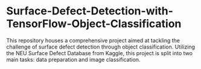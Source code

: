 # Surface-Defect-Detection-with-TensorFlow-Object-Classification
This repository houses a comprehensive project aimed at tackling the challenge of surface defect detection through object classification. Utilizing the NEU Surface Defect Database from Kaggle, this project is split into two main tasks: data preparation and image classification.
